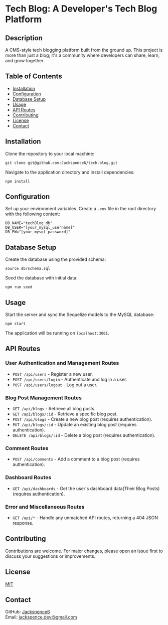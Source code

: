 # Tech Blog: A Developer's Tech Blog Platform

## Description

A CMS-style tech blogging platform built from the ground up. This project is more than just a blog; it's a community where developers can share, learn, and grow together.

## Table of Contents

- [Installation](#installation)
- [Configuration](#configuration)
- [Database Setup](#database-setup)
- [Usage](#usage)
- [API Routes](#api-routes)
- [Contributing](#contributing)
- [License](#license)
- [Contact](#contact)

## Installation

Clone the repository to your local machine:

```
git clone git@github.com:Jackspence6/tech-blog.git
```

Navigate to the application directory and install dependencies:

```
npm install
```

## Configuration

Set up your environment variables. Create a `.env` file in the root directory with the following content:

```
DB_NAME="techBlog_db"
DB_USER="[your_mysql_username]"
DB_PW="[your_mysql_password]"
```

## Database Setup

Create the database using the provided schema:

```
source db/schema.sql
```

Seed the database with initial data:

```
npm run seed
```

## Usage

Start the server and sync the Sequelize models to the MySQL database:

```
npm start
```

The application will be running on `localhost:3001`.

## API Routes

### User Authentication and Management Routes

- `POST /api/users` - Register a new user.
- `POST /api/users/login` - Authenticate and log in a user.
- `POST /api/users/logout` - Log out a user.

### Blog Post Management Routes

- `GET /api/blogs` - Retrieve all blog posts.
- `GET /api/blogs/:id` - Retrieve a specific blog post.
- `POST /api/blogs` - Create a new blog post (requires authentication).
- `PUT /api/blogs/:id` - Update an existing blog post (requires authentication).
- `DELETE /api/blogs/:id` - Delete a blog post (requires authentication).

### Comment Routes

- `POST /api/comments` - Add a comment to a blog post (requires authentication).

### Dashboard Routes

- `GET /api/dashboards` - Get the user's dashboard data(Their Blog Posts) (requires authentication).

### Error and Miscellaneous Routes

- `GET /api/*` - Handle any unmatched API routes, returning a 404 JSON response.

## Contributing

Contributions are welcome. For major changes, please open an issue first to discuss your suggestions or improvements.

## License

[MIT](LICENSE)

## Contact

GitHub: [Jackspence6](https://github.com/Jackspence6)  
Email: [jackspence.dev@gmail.com](mailto:jackspence.dev@gmail.com)
